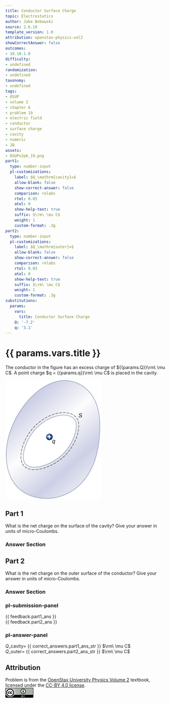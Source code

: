 ```yaml
---
title: Conductor Surface Charge
topic: Electrostatics
author: Jake Bobowski
source: 2.6.19
template_version: 1.0
attribution: openstax-physics-vol2
showCorrectAnswer: false
outcomes:
- 18.10.1.0
difficulty:
- undefined
randomization:
- undefined
taxonomy:
- undefined
tags:
- OSUP
- volume 2
- chapter 6
- problem 19
- electric field
- conductor
- surface charge
- cavity
- numeric
- JB
assets:
- OSUPv2p6_19.png
part1:
  type: number-input
  pl-customizations:
    label: $Q_\mathrm{cavity}=$
    allow-blank: false
    show-correct-answer: false
    comparison: relabs
    rtol: 0.03
    atol: 0
    show-help-text: true
    suffix: $\rm\ \mu C$
    weight: 1
    custom-format: .3g
part2:
  type: number-input
  pl-customizations:
    label: $Q_\mathrm{outer}=$
    allow-blank: false
    show-correct-answer: false
    comparison: relabs
    rtol: 0.03
    atol: 0
    show-help-text: true
    suffix: $\rm\ \mu C$
    weight: 1
    custom-format: .3g
substitutions:
  params:
    vars:
      title: Conductor Surface Charge
    Q: '-7.2'
    q: '3.1'
---
```

# {{ params.vars.title }}
The conductor in the figure has an excess charge of ${{params.Q}}\rm\ \mu C$.
A point charge $q = {{params.q}}\rm\ \mu C$ is placed in the cavity.

<img src="OSUPv2p6_19.png" width=300 alt="Conductor with a cavity enclosing a point charge.">

## Part 1

What is the net charge on the surface of the cavity?
Give your answer in units of micro-Coulombs.

### Answer Section

## Part 2

What is the net charge on the outer surface of the conductor?
Give your answer in units of micro-Coulombs.

### Answer Section

### pl-submission-panel

{{ feedback.part1_ans }}<br>
{{ feedback.part2_ans }}

### pl-answer-panel

$Q\_\mathrm{cavity}=$ {{ correct_answers.part1_ans_str }} $\rm\ \mu C$<br>
$Q\_\mathrm{outer}=$ {{ correct_answers.part2_ans_str }} $\rm\ \mu C$

## Attribution

Problem is from the [OpenStax University Physics Volume 2](https://openstax.org/details/books/university-physics-volume-2) textbook, licensed under the [CC-BY 4.0 license](https://creativecommons.org/licenses/by/4.0/).<br>![Image representing the Creative Commons 4.0 BY license.](https://raw.githubusercontent.com/firasm/bits/master/by.png)